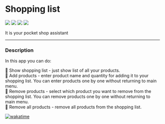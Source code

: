 # Shopping list

![](https://img.shields.io/badge/database-PostgreSQL-blue)
![](https://img.shields.io/badge/language-Java-orange)
![](https://img.shields.io/badge/build_automation_tool-Gradle-red)
![](https://img.shields.io/badge/framework-Spring_boot-green)

It is your pocket shop assistant
___

### Description
In this app you can do:

🔹 Show shopping list - just show list of all your products. <br>
🔹 Add products - enter product name and quantity for adding it to your shopping list. You can enter products one by 
one without returning to main menu. <br>
🔹 Remove products - select which product you want to remove from the shopping list. You can remove products one by one 
without returning to main menu. <br>
🔹 Remove all products - remove all products from the shopping list.


[![wakatime](https://wakatime.com/badge/user/c23d0691-da7f-4c61-8aea-a3766d6fba39/project/018c2749-3733-41d0-9702-d69a2a4abbf5.svg?style=social)](https://wakatime.com/badge/user/c23d0691-da7f-4c61-8aea-a3766d6fba39/project/018c2749-3733-41d0-9702-d69a2a4abbf5)